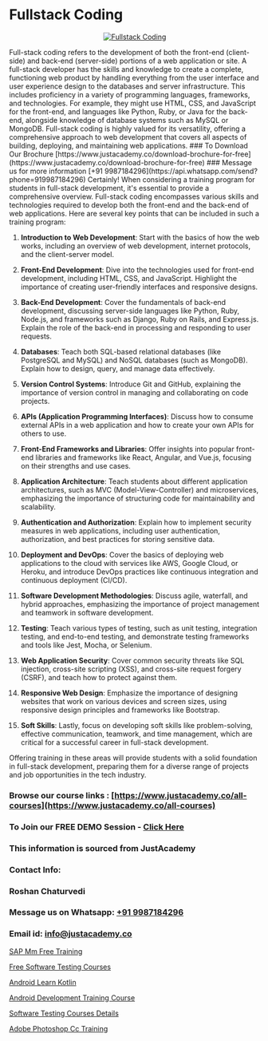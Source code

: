 # Fullstack Coding

<p align="center">
  <a href="https://justacademy.co/program-detail/full-stack-web-development">
    <img src="https://justacademy.co/storage2/program_images/1704700371.webp" alt="Fullstack Coding">
  </a>
</p>
Full-stack coding refers to the development of both the front-end (client-side) and back-end (server-side) portions of a web application or site. A full-stack developer has the skills and knowledge to create a complete, functioning web product by handling everything from the user interface and user experience design to the databases and server infrastructure. This includes proficiency in a variety of programming languages, frameworks, and technologies. For example, they might use HTML, CSS, and JavaScript for the front-end, and languages like Python, Ruby, or Java for the back-end, alongside knowledge of database systems such as MySQL or MongoDB. Full-stack coding is highly valued for its versatility, offering a comprehensive approach to web development that covers all aspects of building, deploying, and maintaining web applications.
### To Download Our Brochure [https://www.justacademy.co/download-brochure-for-free](https://www.justacademy.co/download-brochure-for-free)
### Message us for more information [+91 9987184296](https://api.whatsapp.com/send?phone=919987184296)
Certainly! When considering a training program for students in full-stack development, it's essential to provide a comprehensive overview. Full-stack coding encompasses various skills and technologies required to develop both the front-end and the back-end of web applications. Here are several key points that can be included in such a training program:

1) **Introduction to Web Development**: Start with the basics of how the web works, including an overview of web development, internet protocols, and the client-server model.

2) **Front-End Development**: Dive into the technologies used for front-end development, including HTML, CSS, and JavaScript. Highlight the importance of creating user-friendly interfaces and responsive designs.

3) **Back-End Development**: Cover the fundamentals of back-end development, discussing server-side languages like Python, Ruby, Node.js, and frameworks such as Django, Ruby on Rails, and Express.js. Explain the role of the back-end in processing and responding to user requests.

4) **Databases**: Teach both SQL-based relational databases (like PostgreSQL and MySQL) and NoSQL databases (such as MongoDB). Explain how to design, query, and manage data effectively.

5) **Version Control Systems**: Introduce Git and GitHub, explaining the importance of version control in managing and collaborating on code projects. 

6) **APIs (Application Programming Interfaces)**: Discuss how to consume external APIs in a web application and how to create your own APIs for others to use.

7) **Front-End Frameworks and Libraries**: Offer insights into popular front-end libraries and frameworks like React, Angular, and Vue.js, focusing on their strengths and use cases.

8) **Application Architecture**: Teach students about different application architectures, such as MVC (Model-View-Controller) and microservices, emphasizing the importance of structuring code for maintainability and scalability.

9) **Authentication and Authorization**: Explain how to implement security measures in web applications, including user authentication, authorization, and best practices for storing sensitive data.

10) **Deployment and DevOps**: Cover the basics of deploying web applications to the cloud with services like AWS, Google Cloud, or Heroku, and introduce DevOps practices like continuous integration and continuous deployment (CI/CD).

11) **Software Development Methodologies**: Discuss agile, waterfall, and hybrid approaches, emphasizing the importance of project management and teamwork in software development.

12) **Testing**: Teach various types of testing, such as unit testing, integration testing, and end-to-end testing, and demonstrate testing frameworks and tools like Jest, Mocha, or Selenium.

13) **Web Application Security**: Cover common security threats like SQL injection, cross-site scripting (XSS), and cross-site request forgery (CSRF), and teach how to protect against them.

14) **Responsive Web Design**: Emphasize the importance of designing websites that work on various devices and screen sizes, using responsive design principles and frameworks like Bootstrap.

15) **Soft Skills**: Lastly, focus on developing soft skills like problem-solving, effective communication, teamwork, and time management, which are critical for a successful career in full-stack development.

Offering training in these areas will provide students with a solid foundation in full-stack development, preparing them for a diverse range of projects and job opportunities in the tech industry.

### Browse our course links : [https://www.justacademy.co/all-courses](https://www.justacademy.co/all-courses) 
### To Join our FREE DEMO Session - [Click Here](https://www.justacademy.co/register-for-course-demo)


### This information is sourced from JustAcademy
### Contact Info:
### Roshan Chaturvedi
### Message us on Whatsapp: [+91 9987184296](https://api.whatsapp.com/send?phone=919987184296)
### Email id: [info@justacademy.co](mailto:info@justacademy.co)
                
[SAP Mm Free Training](https://www.linkedin.com/pulse/sap-mm-free-training-justacademy-bay-area-kdd5f/)

[Free Software Testing Courses](https://www.linkedin.com/pulse/free-software-testing-courses-justacademy-beangaluru-2hsuc?trackingId=JcY%2BubTHHqmCmu%2BLdx3BwQ%3D%3D&lipi=urn%3Ali%3Apage%3Ad_flagship3_company_admin%3BEXRT6JxjTbqACzyYMBukQQ%3D%3D)

[Android Learn Kotlin](https://medium.com/@shivamja27/android-learn-kotlin-81ba3f177136)

[Android Development Training Course](https://medium.com/@pzade254/android-development-training-course-005f4d0dfb3d)

[Software Testing Courses Details](https://justacademyin.github.io/justacademy/software-testing-courses-details)

[Adobe Photoshop Cc Training](https://justacademyin.github.io/justacademy/adobe-photoshop-cc-training)

